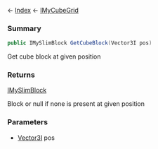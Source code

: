 ← [Index](Api-Index) ← [IMyCubeGrid](VRage.Game.ModAPI.Ingame.IMyCubeGrid)

### Summary

```csharp
public IMySlimBlock GetCubeBlock(Vector3I pos)
```

Get cube block at given position

### Returns

[IMySlimBlock](VRage.Game.ModAPI.Ingame.IMySlimBlock)

Block or null if none is present at given position

### Parameters

* [Vector3I](VRageMath.Vector3I) pos
